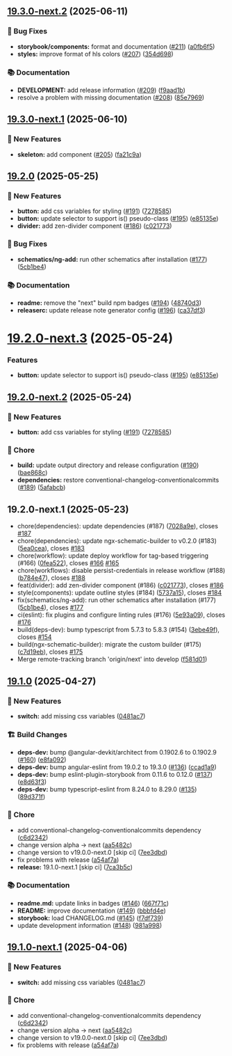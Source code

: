 ## [19.3.0-next.2](https://github.com/kstepien3/ng-zen/compare/v19.3.0-next.1...v19.3.0-next.2) (2025-06-11)

### 🐛 Bug Fixes

* **storybook/components:** format and documentation ([#211](https://github.com/kstepien3/ng-zen/issues/211)) ([a0fb6f5](https://github.com/kstepien3/ng-zen/commit/a0fb6f576e1c47509ba2aed4cd4314dace894366))
* **styles:** improve format of hls colors ([#207](https://github.com/kstepien3/ng-zen/issues/207)) ([354d698](https://github.com/kstepien3/ng-zen/commit/354d6989507ba86397268012f6a53002c2e02297))

### 📚 Documentation

* **DEVELOPMENT:** add release information ([#209](https://github.com/kstepien3/ng-zen/issues/209)) ([f9aad1b](https://github.com/kstepien3/ng-zen/commit/f9aad1b8be3d7d633c41ad9cff4bf3c6b93ad0f4))
* resolve a problem with missing documentation ([#208](https://github.com/kstepien3/ng-zen/issues/208)) ([85e7969](https://github.com/kstepien3/ng-zen/commit/85e7969c23b6b7bd2039e9cfdc336dc8da6edcc1))

## [19.3.0-next.1](https://github.com/kstepien3/ng-zen/compare/v19.2.0...v19.3.0-next.1) (2025-06-10)

### 🚀 New Features

* **skeleton:** add component ([#205](https://github.com/kstepien3/ng-zen/issues/205)) ([fa21c9a](https://github.com/kstepien3/ng-zen/commit/fa21c9a440ce918d521c12cd9e9eec17cade60cd))

## [19.2.0](https://github.com/kstepien3/ng-zen/compare/v19.1.0...v19.2.0) (2025-05-25)

### 🚀 New Features

* **button:** add css variables for styling ([#191](https://github.com/kstepien3/ng-zen/issues/191)) ([7278585](https://github.com/kstepien3/ng-zen/commit/7278585c642a01468c2ef85dc39f3e767287ccf7))
* **button:** update selector to support is() pseudo-class ([#195](https://github.com/kstepien3/ng-zen/issues/195)) ([e85135e](https://github.com/kstepien3/ng-zen/commit/e85135ef45c7a38b5597624254c7b0adae6e4db4))
* **divider:** add zen-divider component ([#186](https://github.com/kstepien3/ng-zen/issues/186)) ([c021773](https://github.com/kstepien3/ng-zen/commit/c0217732a99efd1a68d23ed5e44d8da9e5344fdb))

### 🐛 Bug Fixes

* **schematics/ng-add:** run other schematics after installation ([#177](https://github.com/kstepien3/ng-zen/issues/177)) ([5cb1be4](https://github.com/kstepien3/ng-zen/commit/5cb1be4ce4cbeb7e5341baf937db135c16caad18))

### 📚 Documentation

* **readme:** remove the "next" build npm badges ([#194](https://github.com/kstepien3/ng-zen/issues/194)) ([48740d3](https://github.com/kstepien3/ng-zen/commit/48740d3c9ff3f3619e6f56baba8b933ba31498b3))
* **releaserc:** update release note generator config ([#196](https://github.com/kstepien3/ng-zen/issues/196)) ([ca37df3](https://github.com/kstepien3/ng-zen/commit/ca37df375bf566476ec16c4cf10121f0d59c5c70))

# [19.2.0-next.3](https://github.com/kstepien3/ng-zen/compare/v19.2.0-next.2...v19.2.0-next.3) (2025-05-24)


### Features

* **button:** update selector to support is() pseudo-class ([#195](https://github.com/kstepien3/ng-zen/issues/195)) ([e85135e](https://github.com/kstepien3/ng-zen/commit/e85135ef45c7a38b5597624254c7b0adae6e4db4))

## [19.2.0-next.2](https://github.com/kstepien3/ng-zen/compare/v19.2.0-next.1...v19.2.0-next.2) (2025-05-24)

### 🚀 New Features

* **button:** add css variables for styling ([#191](https://github.com/kstepien3/ng-zen/issues/191)) ([7278585](https://github.com/kstepien3/ng-zen/commit/7278585c642a01468c2ef85dc39f3e767287ccf7))

### 🧹 Chore

* **build:** update output directory and release configuration ([#190](https://github.com/kstepien3/ng-zen/issues/190)) ([bae868c](https://github.com/kstepien3/ng-zen/commit/bae868cf00481a685fc02ee73a34ab4b787e9e67))
* **dependencies:** restore conventional-changelog-conventionalcommits ([#189](https://github.com/kstepien3/ng-zen/issues/189)) ([5afabcb](https://github.com/kstepien3/ng-zen/commit/5afabcb1050da49404ed89a83fee57af1872b729))

## 19.2.0-next.1 (2025-05-23)

* chore(dependencies): update dependencies (#187) ([7028a9e](https://github.com/kstepien3/ng-zen/commit/7028a9e)), closes [#187](https://github.com/kstepien3/ng-zen/issues/187)
* chore(dependencies): update ngx-schematic-builder to v0.2.0 (#183) ([5ea0cea](https://github.com/kstepien3/ng-zen/commit/5ea0cea)), closes [#183](https://github.com/kstepien3/ng-zen/issues/183)
* chore(workflow): update deploy workflow for tag-based triggering (#166) ([0fea522](https://github.com/kstepien3/ng-zen/commit/0fea522)), closes [#166](https://github.com/kstepien3/ng-zen/issues/166) [#165](https://github.com/kstepien3/ng-zen/issues/165)
* chore(workflows): disable persist-credentials in release workflow (#188) ([b784e47](https://github.com/kstepien3/ng-zen/commit/b784e47)), closes [#188](https://github.com/kstepien3/ng-zen/issues/188)
* feat(divider): add zen-divider component (#186) ([c021773](https://github.com/kstepien3/ng-zen/commit/c021773)), closes [#186](https://github.com/kstepien3/ng-zen/issues/186)
* style(components): update outline styles (#184) ([5737a15](https://github.com/kstepien3/ng-zen/commit/5737a15)), closes [#184](https://github.com/kstepien3/ng-zen/issues/184)
* fix(schematics/ng-add): run other schematics after installation (#177) ([5cb1be4](https://github.com/kstepien3/ng-zen/commit/5cb1be4)), closes [#177](https://github.com/kstepien3/ng-zen/issues/177)
* ci(eslint): fix plugins and configure linting rules (#176) ([5e93a09](https://github.com/kstepien3/ng-zen/commit/5e93a09)), closes [#176](https://github.com/kstepien3/ng-zen/issues/176)
* build(deps-dev): bump typescript from 5.7.3 to 5.8.3 (#154) ([3ebe49f](https://github.com/kstepien3/ng-zen/commit/3ebe49f)), closes [#154](https://github.com/kstepien3/ng-zen/issues/154)
* build(ngx-schematic-builder): migrate the custom builder (#175) ([c7d19eb](https://github.com/kstepien3/ng-zen/commit/c7d19eb)), closes [#175](https://github.com/kstepien3/ng-zen/issues/175)
* Merge remote-tracking branch 'origin/next' into develop ([f581d01](https://github.com/kstepien3/ng-zen/commit/f581d01))

## [19.1.0](https://github.com/kstepien3/ng-zen/compare/v19.0.0...v19.1.0) (2025-04-27)

### 🚀 New Features

* **switch:** add missing css variables ([0481ac7](https://github.com/kstepien3/ng-zen/commit/0481ac7d735eba4ee47fbc6a69cdee643f5b9b4c))

### 🏗️ Build Changes

* **deps-dev:** bump @angular-devkit/architect from 0.1902.6 to 0.1902.9 ([#160](https://github.com/kstepien3/ng-zen/issues/160)) ([e8fa092](https://github.com/kstepien3/ng-zen/commit/e8fa092e8aefcd15f4fb5755e150b2834d359fb4))
* **deps-dev:** bump angular-eslint from 19.0.2 to 19.3.0 ([#136](https://github.com/kstepien3/ng-zen/issues/136)) ([ccad1a9](https://github.com/kstepien3/ng-zen/commit/ccad1a903bbd8edf37571f764dded81ea5fe29aa))
* **deps-dev:** bump eslint-plugin-storybook from 0.11.6 to 0.12.0 ([#137](https://github.com/kstepien3/ng-zen/issues/137)) ([e8d63f3](https://github.com/kstepien3/ng-zen/commit/e8d63f3ec9d7f0af1a4cb7e2ceb3ff2843af43ad))
* **deps-dev:** bump typescript-eslint from 8.24.0 to 8.29.0 ([#135](https://github.com/kstepien3/ng-zen/issues/135)) ([89d371f](https://github.com/kstepien3/ng-zen/commit/89d371f73f711848c548c32e8c1d5201f80c3073))

### 🧹 Chore

* add conventional-changelog-conventionalcommits dependency ([c6d2342](https://github.com/kstepien3/ng-zen/commit/c6d23422c5866645b520f55dc3c10700fc268d06))
* change version alpha -> next ([aa5482c](https://github.com/kstepien3/ng-zen/commit/aa5482cd504a89e60eae07f6a3ea343ca8886e57))
* change version to v19.0.0-next.0 [skip ci] ([7ee3dbd](https://github.com/kstepien3/ng-zen/commit/7ee3dbd6d22a3d24c85fba0978c127f28c9248d4))
* fix problems with release ([a54af7a](https://github.com/kstepien3/ng-zen/commit/a54af7aa33259bb904df707f8450b39a1f8e00c9))
* **release:** 19.1.0-next.1 [skip ci] ([7ca3b5c](https://github.com/kstepien3/ng-zen/commit/7ca3b5c989121b41c95c261236b5c89409c83210))

### 📚 Documentation

* **readme.md:** update links in badges ([#146](https://github.com/kstepien3/ng-zen/issues/146)) ([667f71c](https://github.com/kstepien3/ng-zen/commit/667f71c3891764f12d7b025e4b0c7e9ea872d00b))
* **README:** improve documentation ([#149](https://github.com/kstepien3/ng-zen/issues/149)) ([bbbfd4e](https://github.com/kstepien3/ng-zen/commit/bbbfd4e592907c6c544e9004d104842df5475fab))
* **storybook:** load CHANGELOG.md ([#145](https://github.com/kstepien3/ng-zen/issues/145)) ([f7df739](https://github.com/kstepien3/ng-zen/commit/f7df739ba88d4ffc1a63dea6bdec2bb3112933d0))
* update development information ([#148](https://github.com/kstepien3/ng-zen/issues/148)) ([981a998](https://github.com/kstepien3/ng-zen/commit/981a9981385d22d763fe63bfcf075970bec4495d))

## [19.1.0-next.1](https://github.com/kstepien3/ng-zen/compare/v19.0.0...v19.1.0-next.1) (2025-04-06)

### 🚀 New Features

* **switch:** add missing css variables ([0481ac7](https://github.com/kstepien3/ng-zen/commit/0481ac7d735eba4ee47fbc6a69cdee643f5b9b4c))

### 🧹 Chore

* add conventional-changelog-conventionalcommits dependency ([c6d2342](https://github.com/kstepien3/ng-zen/commit/c6d23422c5866645b520f55dc3c10700fc268d06))
* change version alpha -> next ([aa5482c](https://github.com/kstepien3/ng-zen/commit/aa5482cd504a89e60eae07f6a3ea343ca8886e57))
* change version to v19.0.0-next.0 [skip ci] ([7ee3dbd](https://github.com/kstepien3/ng-zen/commit/7ee3dbd6d22a3d24c85fba0978c127f28c9248d4))
* fix problems with release ([a54af7a](https://github.com/kstepien3/ng-zen/commit/a54af7aa33259bb904df707f8450b39a1f8e00c9))
